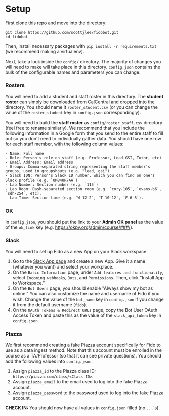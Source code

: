# Setup

First clone this repo and move into the directory:

```
git clone https://github.com/scottjlee/fidobot.git
cd fidobot
```

Then, install necessary packages with `pip install -r requirements.txt` (we recommend making a virtualenv).

Next, take a look inside the `config/` directory. The majority of changes you will need to make will take place in this directory. `config.json` contains the bulk of the configurable names and parameters you can change.

### Rosters
You will need to add a student and staff roster in this directory. The **student roster** can simply be downloaded from CalCentral and dropped into the directory. You should name it `roster_student.csv` (or you can change the value of the `roster_student` key in `config.json` correspondingly).

You will need to build the **staff roster** as `config/roster_staff.csv` directory (feel free to rename similarly). We recommend that you include the following information in a Google form that you send to the entire staff to fill out so you don't need to individually gather data. You should have one row for each staff member, with the following column values:

	- Name: Full name
	- Role: Person's role on staff (e.g. Professor, Lead GSI, Tutor, etc)
	- Email Address: Email address
	- Groups: Comma-separated string representing the staff member's groups, used in groupshouts (e.g. "lead, gsi")
	- Slack IDN: Person's Slack ID number, which you can find on one's Slack profile (e.g. `UM84UR7AA`)
	- Lab Number: Section number (e.g. `115`)
	- Lab Room: Dash-separated section room (e.g. `cory-105`, `evans-b6`, `sdh-254`, etc).
	- Lab Time: Section time (e.g. `W 12-2`, `T 10-12`, `F 6-8`).


### OK
In `config.json`, you should put the link to your **Admin OK panel** as the value of the `ok_link` key (e.g. https://okpy.org/admin/course/###/).

### Slack
You will need to set up Fido as a new App on your Slack workspace. 

1) Go to the [Slack App page](https://api.slack.com/apps) and create a new App. Give it a name (whatever you want) and select your workplace.
2) On the `Basic Information` page, under `Add features and functionality`, select `Incoming webhooks`, `Bots`, and `Permissions`. Then, click "Install App to Workspace."
3) On the `Bot Users` page, you should enable "Always show my bot as online." You can also customize the name and username of Fido if you wish. Change the value of the `bot_name` key in `config.json` if you change it from the default username (`fido`).
4) On the `OAuth Tokens & Redirect URLs` page, copy the Bot User OAuth Access Token and paste this as the value of the `slack_api_token` key in `config.json`.

### Piazza
We first recommend creating a fake Piazza account specifically for Fido to use as a data ingest method. Note that this account must be enrolled in the course as a TA/Professor (so that it can see private questions). You should add the following values into `config.json`:

1) Assign `piazza_id` to the Piazza class ID: `https://piazza.com/class/<Class ID>`.
2) Assign `piazza_email` to the email used to log into the fake Piazza account. 
3) Assign `piazza_password` to the password used to log into the fake Piazza account. 

**CHECK IN:** You should now have all values in `config.json` filled (no `...`'s).
